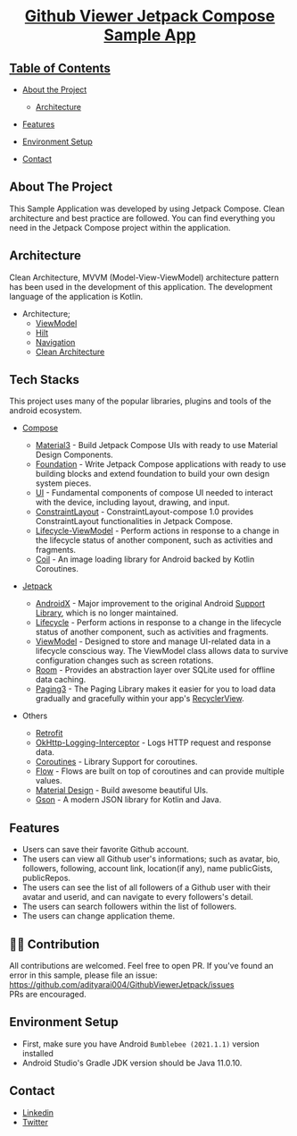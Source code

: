<br />
  <a href="https://github.com/othneildrew/Best-README-Template">
  <h1 align="center">Github Viewer Jetpack Compose Sample App</h1>
  
<!-- TABLE OF CONTENTS -->
## Table of Contents

* [About the Project](#about-the-project)
  * [Architecture](#architecture)
* [Features](#features)
* [Environment Setup](#requirements)
* [Contact](#contact)

  <!-- ABOUT THE PROJECT -->
## About The Project
  
This Sample Application was developed by using Jetpack Compose. Clean architecture and best practice are followed. You can find everything you need in the Jetpack Compose project within the application.  

  ## Architecture
Clean Architecture, MVVM (Model-View-ViewModel) architecture pattern has been used in the development of this application. The development language of the application is Kotlin.

* Architecture;
    * [ViewModel](https://developer.android.com/topic/libraries/architecture/viewmodel)
    * [Hilt](https://developer.android.com/training/dependency-injection/hilt-android) 
    * [Navigation](https://developer.android.com/guide/navigation)
    * [Clean Architecture](https://developer.android.com/topic/architecture)

## Tech Stacks
This project uses many of the popular libraries, plugins and tools of the android ecosystem.
 
- [Compose](https://developer.android.com/jetpack/compose)
  
    - [Material3](https://developer.android.com/jetpack/androidx/releases/compose-material](https://developer.android.com/jetpack/compose/designsystems/material3)) - Build Jetpack Compose UIs with ready to use Material Design Components.
    - [Foundation](https://developer.android.com/jetpack/androidx/releases/compose-foundation) - Write Jetpack Compose applications with ready to use building blocks and extend foundation to build your own design system pieces.
    - [UI](https://developer.android.com/jetpack/androidx/releases/compose-ui) - Fundamental components of compose UI needed to interact with the device, including layout, drawing, and input.
    - [ConstraintLayout](https://developer.android.com/jetpack/androidx/releases/constraintlayout) - ConstraintLayout-compose 1.0 provides ConstraintLayout functionalities in Jetpack Compose.
    - [Lifecycle-ViewModel](https://developer.android.com/jetpack/androidx/releases/lifecycle) - Perform actions in response to a change in the lifecycle status of another component, such as activities and fragments.
    - [Coil](https://coil-kt.github.io/coil/compose/) - An image loading library for Android backed by Kotlin Coroutines.
  
  
- [Jetpack](https://developer.android.com/jetpack)
  
    - [AndroidX](https://developer.android.com/jetpack/androidx) - Major improvement to the original Android [Support Library](https://developer.android.com/topic/libraries/support-library/index), which is no longer maintained.
    - [Lifecycle](https://developer.android.com/topic/libraries/architecture/lifecycle) - Perform actions in response to a change in the lifecycle status of another component, such as activities and fragments.
    - [ViewModel](https://developer.android.com/topic/libraries/architecture/viewmodel) - Designed to store and manage UI-related data in a lifecycle conscious way. The ViewModel class allows data to survive configuration changes such as screen rotations.
    - [Room](https://developer.android.com/training/data-storage/room) - Provides an abstraction layer over SQLite used for offline data caching.
    - [Paging3](https://developer.android.com/topic/libraries/architecture/paging/v3-overview) - The Paging Library makes it easier for you to load data gradually and gracefully within your app's [RecyclerView](https://developer.android.com/reference/androidx/recyclerview/widget/RecyclerView).
    
- Others
  
    - [Retrofit](https://square.github.io/retrofit/)
    - [OkHttp-Logging-Interceptor](https://github.com/square/okhttp/blob/master/okhttp-logging-interceptor/README.md) - Logs HTTP request and response data.
    - [Coroutines](https://github.com/Kotlin/kotlinx.coroutines) - Library Support for coroutines.
    - [Flow](https://developer.android.com/kotlin/flow) - Flows are built on top of coroutines and can provide multiple values.
    - [Material Design](https://material.io/develop/android/docs/getting-started/) - Build awesome beautiful UIs.
    - [Gson](https://github.com/google/gson) - A modern JSON library for Kotlin and Java.
  
## Features
  - Users can save their favorite Github account.
  - The users can view all Github user's informations; such as avatar, bio, followers, following, account link, location(if any), name publicGists, publicRepos.
  - The users can see the list of all followers of a Github user with their avatar and userid, and can navigate to every followers's detail.
  - The users can search followers within the list of followers.
  - The users can change application theme.

  
## 👩‍💻 Contribution

All contributions are welcomed. Feel free to open PR. If you've found an error in this sample, please file an issue:</br>
<https://github.com/adityarai004/GithubViewerJetpack/issues>
</br>
PRs are encouraged.
  

## Environment Setup
  - First, make sure you have Android ```Bumblebee (2021.1.1)```  version installed
  - Android Studio's Gradle JDK version should be Java 11.0.10.
  
    
<!-- CONTACT -->
## Contact

- [Linkedin](https://www.linkedin.com/in/aditya-rai-149b3b230/)
- [Twitter](https://twitter.com/adityarai_004)
